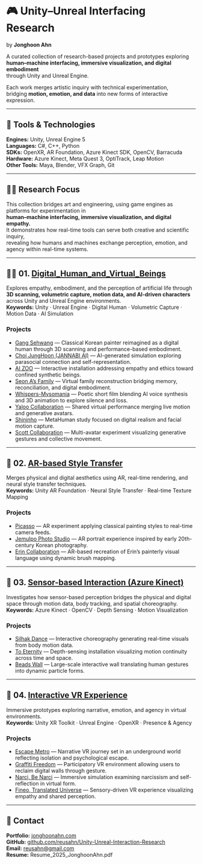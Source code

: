 # 🎮 Unity–Unreal Interfacing Research  
by **Jonghoon Ahn**

A curated collection of research-based projects and prototypes exploring  
**human–machine interfacing, immersive visualization, and digital embodiment**  
through Unity and Unreal Engine.

Each work merges artistic inquiry with technical experimentation,  
bridging **motion, emotion, and data** into new forms of interactive expression.  

---

## 🧰 Tools & Technologies  
**Engines:** Unity, Unreal Engine 5  
**Languages:** C#, C++, Python  
**SDKs:** OpenXR, AR Foundation, Azure Kinect SDK, OpenCV, Barracuda  
**Hardware:** Azure Kinect, Meta Quest 3, OptiTrack, Leap Motion  
**Other Tools:** Maya, Blender, VFX Graph, Git  

---

## 🧑‍💻 Research Focus  
This collection bridges art and engineering, using game engines as platforms for experimentation in  
**human–machine interfacing, immersive visualization, and digital empathy.**  
It demonstrates how real-time tools can serve both creative and scientific inquiry,  
revealing how humans and machines exchange perception, emotion, and agency within real-time systems.

---

## 🧍‍♂️ 01. [Digital_Human_and_Virtual_Beings](./01_Digital_Human_and_Virtual_Beings/README.md)  
Explores empathy, embodiment, and the perception of artificial life through **3D scanning, volumetric capture, motion data, and AI-driven characters** across Unity and Unreal Engine environments.  
**Keywords:** Unity · Unreal Engine · Digital Human · Volumetric Capture · Motion Data · AI Simulation  

### Projects
- [Gang Sehwang](./01_Digital_Human_and_Virtual_Beings/Gang_Sehwang/README.md) — Classical Korean painter reimagined as a digital human through 3D scanning and performance-based embodiment.  
- [Choi JungHoon (JANNABI AI)](./01_Digital_Human_and_Virtual_Beings/Choi_JungHoon_JANNABI_AI/README.md) — AI-generated simulation exploring parasocial connection and self-representation.  
- [AI ZOO](./01_Digital_Human_and_Virtual_Beings/AI_ZOO/README.md) — Interactive installation addressing empathy and ethics toward confined synthetic beings.  
- [Seon A’s Family](./01_Digital_Human_and_Virtual_Beings/SeonA_Family/README.md) — Virtual family reconstruction bridging memory, reconciliation, and digital embodiment.  
- [Whispers-Mysomania](./01_Digital_Human_and_Virtual_Beings/Whispers/README.md) — Poetic short film blending AI voice synthesis and 3D animation to explore silence and loss.  
- [Yaloo Collaboration](./01_Digital_Human_and_Virtual_Beings/Yaloo_Collaboration/README.md) — Shared virtual performance merging live motion and generative avatars.  
- [Shininho](./01_Digital_Human_and_Virtual_Beings/Shininho/README.md) — MetaHuman study focused on digital realism and facial motion capture.  
- [Scott Collaboration](./01_Digital_Human_and_Virtual_Beings/Scott_Collaboration/README.md) — Multi-avatar experiment visualizing generative gestures and collective movement.

---

## 🎨 02. [AR-based Style Transfer](./02_AR_based_Style_Transfer/README.md)  
Merges physical and digital aesthetics using AR, real-time rendering, and neural style transfer techniques.  
**Keywords:** Unity AR Foundation · Neural Style Transfer · Real-time Texture Mapping  

### Projects  
- [Picasso](./02_AR_based_Style_Transfer/Picasso/README.md) — AR experiment applying classical painting styles to real-time camera feeds.  
- [Jemulpo Photo Studio](./02_AR_based_Style_Transfer/Jemulpo_Photo_Studio/README.md) — AR portrait experience inspired by early 20th-century Korean photography.  
- [Erin Collaboration](./02_AR_based_Style_Transfer/Erin_Collaboration/README.md) — AR-based recreation of Erin’s painterly visual language using dynamic brush mapping.

---

## 🕺 03. [Sensor-based Interaction (Azure Kinect)](./03_Sensor_based_Interaction/README.md)  
Investigates how sensor-based perception bridges the physical and digital space through motion data, body tracking, and spatial choreography.  
**Keywords:** Azure Kinect · OpenCV · Depth Sensing · Motion Visualization  

### Projects  
- [Silhak Dance](./03_Sensor_based_Interaction/Silhak_Dance/README.md) — Interactive choreography generating real-time visuals from body motion data.  
- [To Eternity](./03_Sensor_based_Interaction/To_Eternity/README.md) — Depth-sensing installation visualizing motion continuity across time and space.  
- [Beads Wall](./03_Sensor_based_Interaction/Beads_Wall/README.md) — Large-scale interactive wall translating human gestures into dynamic particle forms. 

---

## 🥽 04. [Interactive VR Experience](./04_Interactive_VR_Experience/README.md)  
Immersive prototypes exploring narrative, emotion, and agency in virtual environments.  
**Keywords:** Unity XR Toolkit · Unreal Engine · OpenXR · Presence & Agency  

### Projects  
- [Escape Metro](./04_Interactive_VR_Experience/Escape_Metro/README.md) — Narrative VR journey set in an underground world reflecting isolation and psychological escape.  
- [Graffiti Freedom](./04_Interactive_VR_Experience/Graffiti_Freedom/README.md) — Participatory VR environment allowing users to reclaim digital walls through gesture.  
- [Narci, Be Narci](./04_Interactive_VR_Experience/Narci_Be_Narci/README.md) — Immersive simulation examining narcissism and self-reflection in virtual form.  
- [Fineo, Translated Universe](./04_Interactive_VR_Experience/Fineo_Translated_Universe/README.md) — Sensory-driven VR experience visualizing empathy and shared perception.

---

## 📎 Contact  
**Portfolio:** [jonghoonahn.com](https://jonghoonahn.com)  
**GitHub:** [github.com/reusahn/Unity-Unreal-Interaction-Research](https://github.com/reusahn/Unity-Unreal-Interaction-Research/tree/main)  
**Email:** [reusahn@gmail.com](mailto:reusahn@gmail.com)  
**Resume:** Resume_2025_JonghoonAhn.pdf  
